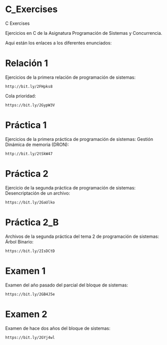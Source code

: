 # C_Exercises
C Exercises

Ejercicios en C de la Asignatura Programación de Sistemas y Concurrencia.

Aqui están los enlaces a los diferentes enunciados: 

# Relación 1
Ejercicios de la primera relación de programación de sistemas:

    http://bit.ly/2FHpks8

Cola prioridad:

    https://bit.ly/2GypW3V

# Práctica 1
Ejercicios de la primera práctica de programación de sistemas: Gestión Dinámica de memoria (DRON):

    http://bit.ly/2tSkW47

# Práctica 2
Ejercicio de la segunda práctica de programación de sistemas: Desencriptación de un archivo:

    https://bit.ly/2GaUlko

# Práctica 2_B
Archivos de la segunda práctica del tema 2 de programación de sistemas: Árbol Binario:
    
    https://bit.ly/2IsDCtD

# Examen 1
Examen del año pasado del parcial del bloque de sistemas:

    https://bit.ly/2GB4J5e

# Examen 2
Examen de hace dos años del bloque de sistemas:

    https://bit.ly/2GYj4wl
